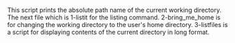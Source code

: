 This script prints the absolute path name of the current working directory.
The next file which is 1-listit for the listing command.
2-bring_me_home is for changing the working directory to the user's home directory.
3-listfiles is a script for displaying contents of the current directory in long format.
